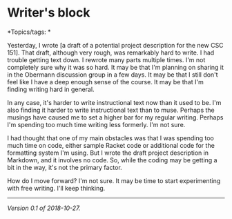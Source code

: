 Writer's block
==============

*Topics/tags: *

Yesterday, I wrote [a draft of a potential project description for the new
CSC 151].  That draft, although very rough, was remarkably hard to write.
I had trouble getting text down.  I rewrote many parts multiple times.
I'm not completely sure why it was so hard.  It may be that I'm planning
on sharing it in the Obermann discussion group in a few days.  It may be
that I still don't feel like I have a deep enough sense of the course.
It may be that I'm finding writing hard in general.

In any case, it's harder to write instructional text now than it used
to be.  I'm also finding it harder to write instructional text than
to muse.  Perhaps the musings have caused me to set a higher bar for my
regular writing.  Perhaps I'm spending too much time writing less
formerly.  I'm not sure.

I had thought that one of my main obstacles was that I was spending too
much time on code, either sample Racket code or additional code for the
formatting system I'm using.  But I wrote the draft project description in
Markdown, and it involves no code.  So, while the coding may be getting
a bit in the way, it's not the primary factor.

How do I move forward?  I'm not sure.  It may be time to start
experimenting with free writing.  I'll keep thinking.

---

*Version 0.1 of 2018-10-27.*
